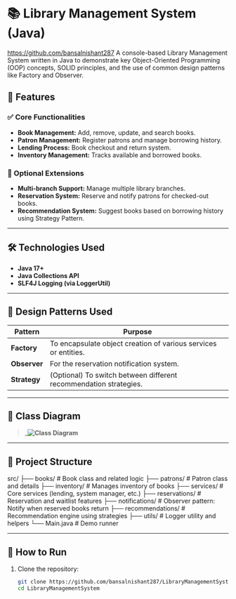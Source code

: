 # 📚 Library Management System (Java)
https://github.com/bansalnishant287
A console-based Library Management System written in Java to demonstrate key Object-Oriented Programming (OOP) concepts, SOLID principles, and the use of common design patterns like Factory and Observer.

## 🚀 Features

### ✅ Core Functionalities
- **Book Management:** Add, remove, update, and search books.
- **Patron Management:** Register patrons and manage borrowing history.
- **Lending Process:** Book checkout and return system.
- **Inventory Management:** Tracks available and borrowed books.

### 🔧 Optional Extensions
- **Multi-branch Support:** Manage multiple library branches.
- **Reservation System:** Reserve and notify patrons for checked-out books.
- **Recommendation System:** Suggest books based on borrowing history using Strategy Pattern.

---

## 🛠️ Technologies Used

- **Java 17+**
- **Java Collections API**
- **SLF4J Logging (via LoggerUtil)**

---

## 🧩 Design Patterns Used

| Pattern    | Purpose                                                                 |
|------------|-------------------------------------------------------------------------|
| **Factory**    | To encapsulate object creation of various services or entities.         |
| **Observer**   | For the reservation notification system.                              |
| **Strategy**   | (Optional) To switch between different recommendation strategies.     |

---

## 📐 Class Diagram

> _**![Class Diagram](images/lms_class_diagram.png)**

---

## 📁 Project Structure

src/
├── books/ # Book class and related logic
├── patrons/ # Patron class and details
├── inventory/ # Manages inventory of books
├── services/ # Core services (lending, system manager, etc.)
├── reservations/ # Reservation and waitlist features
├── notifications/ # Observer pattern: Notify when reserved books return
├── recommendations/ # Recommendation engine using strategies
├── utils/ # Logger utility and helpers
└── Main.java # Demo runner

---

## 📌 How to Run

1. Clone the repository:
   ```bash
   git clone https://github.com/bansalnishant287/LibraryManagementSystem.git
   cd LibraryManagementSystem
